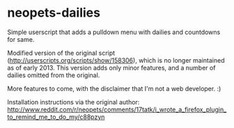 neopets-dailies
===============

Simple userscript that adds a pulldown menu with dailies and countdowns for same.

Modified version of the original script (http://userscripts.org/scripts/show/158306), which is no longer maintained as of early 2013. This version adds only minor features, and a number of dailies omitted from the original.

More features to come, with the disclaimer that I'm not a web developer. :)


Installation instructions via the original author: http://www.reddit.com/r/neopets/comments/17tatk/i_wrote_a_firefox_plugin_to_remind_me_to_do_my/c88pzyn
